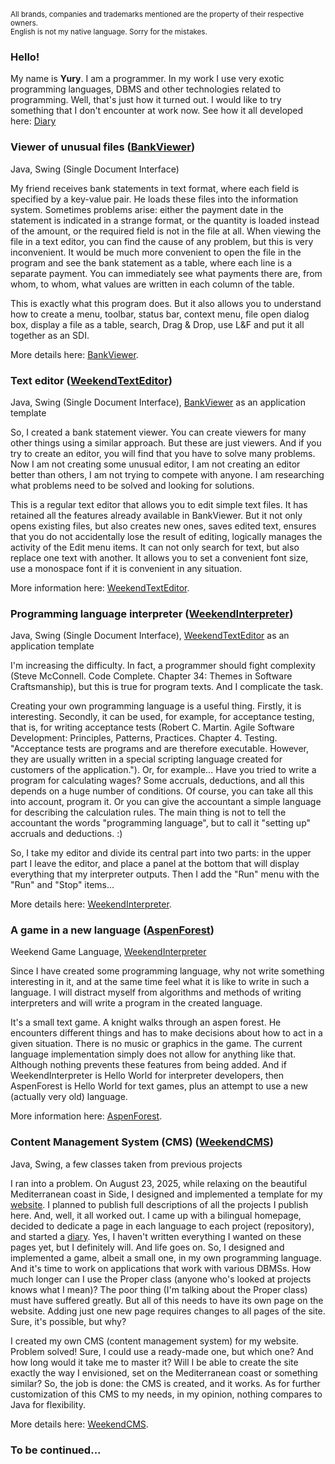 <sub>All brands, companies and trademarks mentioned are the property of their respective owners.<br>
English is not my native language. Sorry for the mistakes.</sub>


### Hello!

My name is **Yury**. I am a programmer. In my work I use very exotic programming languages, DBMS and other technologies related to programming. Well, that's just how it turned out. I would like to try something that I don't encounter at work now. See how it all developed here: [Diary](https://weekend-game.github.io/diary.htm)

### Viewer of unusual files ([BankViewer](https://github.com/weekend-game/bankviewer))

Java, Swing (Single Document Interface)

My friend receives bank statements in text format, where each field is specified by a key-value pair. He loads these files into the information system. Sometimes problems arise: either the payment date in the statement is indicated in a strange format, or the quantity is loaded instead of the amount, or the required field is not in the file at all. When viewing the file in a text editor, you can find the cause of any problem, but this is very inconvenient. It would be much more convenient to open the file in the program and see the bank statement as a table, where each line is a separate payment. You can immediately see what payments there are, from whom, to whom, what values are written in each column of the table.

This is exactly what this program does. But it also allows you to understand how to create a menu, toolbar, status bar, context menu, file open dialog box, display a file as a table, search, Drag & Drop, use L&F and put it all together as an SDI.

More details here: [BankViewer](https://github.com/weekend-game/bankviewer).

### Text editor ([WeekendTextEditor](https://github.com/weekend-game/weekendtexteditor))

Java, Swing (Single Document Interface), [BankViewer](https://github.com/weekend-game/bankviewer) as an application template

So, I created a bank statement viewer. You can create viewers for many other things using a similar approach. But these are just viewers. And if you try to create an editor, you will find that you have to solve many problems. Now I am not creating some unusual editor, I am not creating an editor better than others, I am not trying to compete with anyone. I am researching what problems need to be solved and looking for solutions.

This is a regular text editor that allows you to edit simple text files. It has retained all the features already available in BankViewer. But it not only opens existing files, but also creates new ones, saves edited text, ensures that you do not accidentally lose the result of editing, logically manages the activity of the Edit menu items. It can not only search for text, but also replace one text with another. It allows you to set a convenient font size, use a monospace font if it is convenient in any situation.

More information here: [WeekendTextEditor](https://github.com/weekend-game/weekendtexteditor).

### Programming language interpreter ([WeekendInterpreter](https://github.com/weekend-game/weekendinterpreter))

Java, Swing (Single Document Interface), [WeekendTextEditor](https://github.com/weekend-game/weekendtexteditor) as an application template

I'm increasing the difficulty. In fact, a programmer should fight complexity (Steve McConnell. Code Complete. Chapter 34: Themes in Software Craftsmanship), but this is true for program texts. And I complicate the task.

Creating your own programming language is a useful thing. Firstly, it is interesting. Secondly, it can be used, for example, for acceptance testing, that is, for writing acceptance tests (Robert C. Martin. Agile Software Development: Principles, Patterns, Practices. Chapter 4. Testing. "Acceptance  tests  are  programs  and  are  therefore  executable.  However, they  are usually written in a special scripting language created for customers of the application."). Or, for example... Have you tried to write a program for calculating wages? Some accruals, deductions, and all this depends on a huge number of conditions. Of course, you can take all this into account, program it. Or you can give the accountant a simple language for describing the calculation rules. The main thing is not to tell the accountant the words "programming language", but to call it "setting up" accruals and deductions. :)

So, I take my editor and divide its central part into two parts: in the upper part I leave the editor, and place a panel at the bottom that will display everything that my interpreter outputs. Then I add the "Run" menu with the "Run" and "Stop" items...

More details here: [WeekendInterpreter](https://github.com/weekend-game/weekendinterpreter).

### A game in a new language ([AspenForest](https://github.com/weekend-game/aspenforest))

Weekend Game Language, [WeekendInterpreter](https://github.com/weekend-game/weekendinterpreter)

Since I have created some programming language, why not write something interesting in it, and at the same time feel what it is like to write in such a language. I will distract myself from algorithms and methods of writing interpreters and will write a program in the created language.

It's a small text game. A knight walks through an aspen forest. He encounters different things and has to make decisions about how to act in a given situation. There is no music or graphics in the game. The current language implementation simply does not allow for anything like that. Although nothing prevents these features from being added. And if WeekendInterpreter is Hello World for interpreter developers, then AspenForest is Hello World for text games, plus an attempt to use a new (actually very old) language.

More information here: [AspenForest](https://github.com/weekend-game/aspenforest).

### Content Management System (CMS) ([WeekendCMS](https://github.com/weekend-game/weekendcms))
Java, Swing, a few classes taken from previous projects

I ran into a problem. On August 23, 2025, while relaxing on the beautiful Mediterranean coast in Side, I designed and implemented a template for my [website](https://weekend-game.github.io/index.htm). I planned to publish full descriptions of all the projects I publish here. And, well, it all worked out. I came up with a bilingual homepage, decided to dedicate a page in each language to each project (repository), and started a [diary](https://weekend-game.github.io/diary.htm). Yes, I haven't written everything I wanted on these pages yet, but I definitely will. And life goes on. So, I designed and implemented a game, albeit a small one, in my own programming language. And it's time to work on applications that work with various DBMSs. How much longer can I use the Proper class (anyone who's looked at projects knows what I mean)? The poor thing (I'm talking about the Proper class) must have suffered greatly. But all of this needs to have its own page on the website. Adding just one new page requires changes to all pages of the site. Sure, it's possible, but why?

I created my own CMS (content management system) for my website. Problem solved! Sure, I could use a ready-made one, but which one? And how long would it take me to master it? Will I be able to create the site exactly the way I envisioned, set on the Mediterranean coast or something similar? So, the job is done: the CMS is created, and it works. As for further customization of this CMS to my needs, in my opinion, nothing compares to Java for flexibility.

More details here: [WeekendCMS](https://github.com/weekend-game/weekendcms).

### To be continued...

